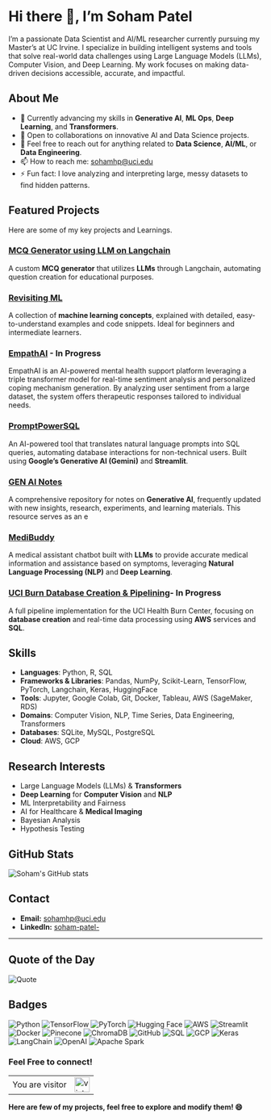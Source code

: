 # Hi there 👋, I’m Soham Patel

I’m a passionate Data Scientist and AI/ML researcher currently pursuing my Master’s at UC Irvine. I specialize in building intelligent systems and tools that solve real-world data challenges using Large Language Models (LLMs), Computer Vision, and Deep Learning. My work focuses on making data-driven decisions accessible, accurate, and impactful.


## About Me
- 🌱 Currently advancing my skills in **Generative AI**, **ML Ops**, **Deep Learning**, and **Transformers**.
- 👯 Open to collaborations on innovative AI and Data Science projects.
- 💬 Feel free to reach out for anything related to **Data Science**, **AI/ML**, or **Data Engineering**.
- 📫 How to reach me: [sohamhp@uci.edu](mailto:sohamhp@uci.edu)
- ⚡ Fun fact: I love analyzing and interpreting large, messy datasets to find hidden patterns.

## Featured Projects
Here are some of my key projects and Learnings.
### [MCQ Generator using LLM on Langchain](https://github.com/Sohampatel26/MCQ-Generator-using-LLM-on-Langchain)
A custom **MCQ generator** that utilizes **LLMs** through Langchain, automating question creation for educational purposes.

### [Revisiting ML](https://github.com/Sohampatel26/Revisiting-ML)
A collection of **machine learning concepts**, explained with detailed, easy-to-understand examples and code snippets. Ideal for beginners and intermediate learners.

### [EmpathAI](https://github.com/Sohampatel26/EmpathAI) - **In Progress**
EmpathAI is an AI-powered mental health support platform leveraging a triple transformer model for real-time sentiment analysis and personalized coping mechanism generation. By analyzing user sentiment from a large dataset, the system offers therapeutic responses tailored to individual needs.

### [PromptPowerSQL](https://github.com/Sohampatel26/PromptPowerSQL)
An AI-powered tool that translates natural language prompts into SQL queries, automating database interactions for non-technical users. Built using **Google’s Generative AI (Gemini)** and **Streamlit**.

### [GEN AI Notes](https://github.com/Sohampatel26/Gen-AI-Notes)
A comprehensive repository for notes on **Generative AI**, frequently updated with new insights, research, experiments, and learning materials. This resource serves as an e


### [MediBuddy](https://github.com/Sohampatel26/MediBuddy)
A medical assistant chatbot built with **LLMs** to provide accurate medical information and assistance based on symptoms, leveraging **Natural Language Processing (NLP)** and **Deep Learning**.

### [UCI Burn Database Creation & Pipelining](https://github.com/Sohampatel26/UCI-Burn-Database-creation-and-Pipelining)- **In Progress**
A full pipeline implementation for the UCI Health Burn Center, focusing on **database creation** and real-time data processing using **AWS** services and **SQL**.


## Skills
- **Languages**: Python, R, SQL
- **Frameworks & Libraries**: Pandas, NumPy, Scikit-Learn, TensorFlow, PyTorch, Langchain, Keras, HuggingFace
- **Tools**: Jupyter, Google Colab, Git, Docker, Tableau, AWS (SageMaker, RDS)
- **Domains**: Computer Vision, NLP, Time Series, Data Engineering, Transformers
- **Databases**: SQLite, MySQL, PostgreSQL
- **Cloud**: AWS, GCP

## Research Interests
- Large Language Models (LLMs) & **Transformers**
- **Deep Learning** for **Computer Vision** and **NLP**
- ML Interpretability and Fairness
- AI for Healthcare & **Medical Imaging**
- Bayesian Analysis
- Hypothesis Testing


## GitHub Stats
![Soham's GitHub stats](https://github-readme-stats.vercel.app/api?username=Sohampatel26&show_icons=true&theme=radical)

## Contact
- **Email:** [sohamhp@uci.edu](mailto:sohamhp@uci.edu)
- **LinkedIn:** [soham-patel-](https://www.linkedin.com/in/soham-patel-/)

---

## Quote of the Day
![Quote](https://quotes-github-readme.vercel.app/api?type=horizontal&theme=radical)


## Badges

![Python](https://img.shields.io/badge/Python-3776AB?style=for-the-badge&logo=python&logoColor=white)
![TensorFlow](https://img.shields.io/badge/TensorFlow-FF6F00?style=for-the-badge&logo=tensorflow&logoColor=white)
![PyTorch](https://img.shields.io/badge/PyTorch-EE4C2C?style=for-the-badge&logo=pytorch&logoColor=white)
![Hugging Face](https://img.shields.io/badge/Huggingface-FFD500?style=for-the-badge&logo=huggingface&logoColor=black)
![AWS](https://img.shields.io/badge/AWS-232F3E?style=for-the-badge&logo=amazon-aws&logoColor=white)
![Streamlit](https://img.shields.io/badge/Streamlit-FF4B4B?style=for-the-badge&logo=streamlit&logoColor=white)
![Docker](https://img.shields.io/badge/Docker-2496ED?style=for-the-badge&logo=docker&logoColor=white)
![Pinecone](https://img.shields.io/badge/Pinecone-2A7DE1?style=for-the-badge&logo=pinecone&logoColor=white)
![ChromaDB](https://img.shields.io/badge/ChromaDB-21BABA?style=for-the-badge)
![GitHub](https://img.shields.io/badge/GitHub-181717?style=for-the-badge&logo=github&logoColor=white)
![SQL](https://img.shields.io/badge/SQL-4479A1?style=for-the-badge&logo=postgresql&logoColor=white)
![GCP](https://img.shields.io/badge/GCP-4285F4?style=for-the-badge&logo=google-cloud&logoColor=white)
![Keras](https://img.shields.io/badge/Keras-D00000?style=for-the-badge&logo=keras&logoColor=white)
![LangChain](https://img.shields.io/badge/LangChain-FFD700?style=for-the-badge)
![OpenAI](https://img.shields.io/badge/OpenAI-412991?style=for-the-badge&logo=openai&logoColor=white)
![Apache Spark](https://img.shields.io/badge/Apache%20Spark-E25A1C?style=for-the-badge&logo=apachespark&logoColor=white)


### Feel Free to connect!

<table align="center">
  <tr>
    <td>You are visitor</td>
    <td><img src="https://profile-counter.glitch.me/Sohampatel26/count.svg" alt="vistor count" height="30" /></td>
  </tr>
</table>

**Here are few of my projects, feel free to explore and modify them! 😄**



